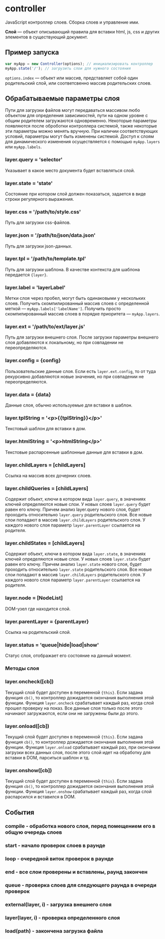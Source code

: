 controller
==========
JavaScript контроллер слоев. Сборка слоев и управление ими.

**Слой** — объект описывающий правила для вставки html, js, css и других элементов в существующий документ.


## Пример запуска
```javascript
var myApp = new Controller(options); // инициализировать контроллер
myApp.state('/'); // загрузить слои для нужного состояния
```

`options.index` — объект или массив, представляет собой один родительский слой, или соответсвенно массив родительских слоев.


## Обрабатываемые параметры слоя

Пути для загрузки файлов могут передаваться массивом любо объектом для определения зависимостей, пути на одном уровне с общим родителем загружаются одновременно.
Некоторые параметры появляются после оброботки контроллера системой, также некоторые эти параметры можно менять вручную.
При наличии соответствующих условий, параметры могут быть изменены системой.
Доступ к слоям для динамического изменения осуществляется с помощью `myApp.layers` или `myApp.labels`.

### layer.query = 'selector'
Указывает в какое место документа будет вставляться слой.

### layer.state = 'state'
Состояние при котором слой должен показаться, задается в виде строки регулярного выражения.

### layer.css = '/path/to/style.css'
Путь для загрузки css-файлов.

### layer.json = '/path/to/json/data.json'
Путь для загрузки json-данных.

### layer.tpl = '/path/to/template.tpl'
Путь для загрузки шаблона. В качестве контекста для шаблона передается `{layer}`.

### layer.label = 'layerLabel'
Метки слоя через пробел, могут быть одинаковыми у нескольких слоев.
Получить скомпилированный массив слоев с определенной меткой — `myApp.labels['labelName']`.
Получить просто скомпилированный массив слоев в порядке приоритета — `myApp.layers`.

### layer.ext = '/path/to/ext/layer.js'
Путь для загрузки внешнего слоя. После загрузки параметры внешнего слоя добавляются к локальному, но при совпадении не переопределяются.

### layer.config = {config}
Пользовательские данные слоя. Если есть `layer.ext.config`, то от туда рекурсивно добавляются новые значения, но при совпадении не переопределяются.

### layer.data = {data}
Данные слоя, обычно используемые для вставки в шаблон.

### layer.tplString = '&lt;p&gt;{{tplString}}&lt;/p&gt;'
Текстовый шаблон для вставки в дом.

### layer.htmlString = '&lt;p&gt;htmlString&lt;/p&gt;'
Текстовые распарсенные шаблонные данные для вставки в дом.

### layer.childLayers = [childLayers]
Ссылка на массив всех дочерних слоев.

### layer.childQueries = [childLayers]
Содержит объект, ключи в котором вида `layer.query`, в значениях ключей определяются новые слои. У новых слоев `layer.query` будет равен его ключу.
Причем анализ layer.query нового слоя, будет проходить относительно `layer.query` родительского слоя.
Все новые слои попадают в массив `layer.childLayers` родительского слоя. У каждого нового слоя параметр `layer.parentLayer` ссылается на родителя.

### layer.childStates = [childLayers]
Содержит объект, ключи в котором вида `layer.state`, в значениях ключей определяются новые слои. У новых слоев `layer.state` будет равен его ключу.
Причем анализ `layer.state` нового слоя, будет проходить относительно `layer.state` родительского слоя.
Все новые слои попадают в массив `layer.childLayers` родительского слоя. У каждого нового слоя параметр `layer.parentLayer` ссылается на родителя.

### layer.node = [NodeList]
DOM-узел где находится слой.

### layer.parentLayer = {parentLayer}
Ссылка на родительский слой.

### layer.status = 'queue|hide|load|show'
Статус слоя, отображает его состояние на данный момент.

### Методы слоя

### layer.oncheck([cb])
Текущий слой будет доступен в переменной `{this}`.
Если задана функция `cb()`, то контроллер дожидается окончания выполнения этой функции.
Функция `layer.oncheck` срабатывает каждый раз, когда слой прошел проверку на показ.
Все данные слоя только после этого начинают загружаются, если они не загружены были до этого.

### layer.onload([cb])
Текущий слой будет доступен в переменной `{this}`.
Если задана функция `cb()`, то контроллер дожидается окончания выполнения этой функции.
Функция `layer.onload` срабатывает каждый раз, при окончании загрузки всех данных слоя,
после этого слой идет на обработку для вставки в DOM, парситься шаблон и тд.

### layer.onshow([cb])
Текущий слой будет доступен в переменной `{this}`.
Если задана функция `cb()`, то контроллер дожидается окончания выполнения этой функции.
Функция `layer.onshow` срабатывает каждый раз, когда слой распарсился и вставился в DOM.


## События

### compile - обработка нового слоя, перед помещением его в общую очередь слоев

### start - начало проверок слоев в раунде

### loop - очередной виток проверок в раунде

### end - все слои проверены и вставлены, раунд закончен

### queue - проверка слоев для следующего раунда в очереди проверок

### external(layer, i) - загрузка внешнего слоя

### layer(layer, i) - проверка определенного слоя

### load(path) - закончена загрузка файла
